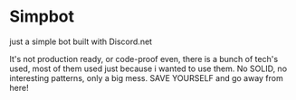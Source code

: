 # Simpbot
just a simple bot built with Discord.net

It's not production ready, or code-proof even, there is a bunch of tech's used, most of them used 
just because i wanted to use them. No SOLID, no interesting patterns, only a big mess. SAVE YOURSELF and go away from here!
